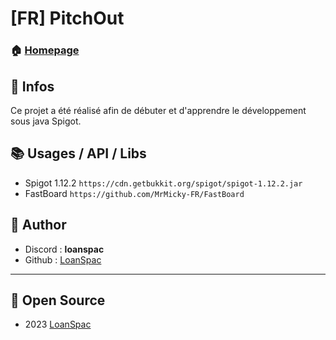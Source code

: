 # [FR] PitchOut

### 🏠 [Homepage](https://github.com/LoanSpac/PitchOut)

## 📄 Infos

Ce projet a été réalisé afin de débuter et d'apprendre le développement sous java Spigot.

## 📚 Usages / API / Libs

- Spigot 1.12.2 ```https://cdn.getbukkit.org/spigot/spigot-1.12.2.jar```
- FastBoard ```https://github.com/MrMicky-FR/FastBoard```

## 📡 Author

* Discord : **loanspac**
* Github : [LoanSpac](https://github.com/LoanSpac)

***
## 📝 Open Source

* 2023 [LoanSpac](https://github.com/LoanSpac)<br />
